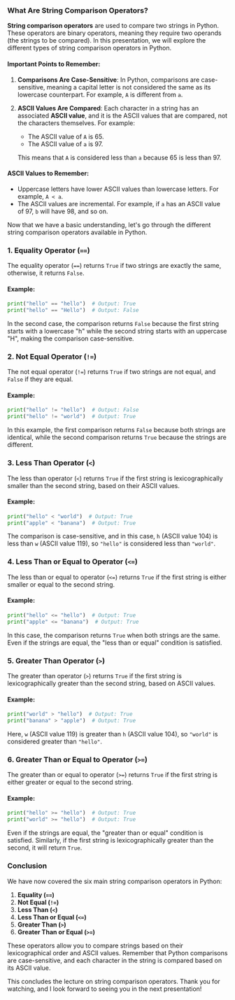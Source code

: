 ### What Are String Comparison Operators?

**String comparison operators** are used to compare two strings in Python. These operators are binary operators, meaning they require two operands (the strings to be compared). In this presentation, we will explore the different types of string comparison operators in Python.

#### Important Points to Remember:

1. **Comparisons Are Case-Sensitive**: In Python, comparisons are case-sensitive, meaning a capital letter is not considered the same as its lowercase counterpart. For example, `A` is different from `a`.
2. **ASCII Values Are Compared**: Each character in a string has an associated **ASCII value**, and it is the ASCII values that are compared, not the characters themselves. For example:

   * The ASCII value of `A` is 65.
   * The ASCII value of `a` is 97.

   This means that `A` is considered less than `a` because 65 is less than 97.

#### ASCII Values to Remember:

* Uppercase letters have lower ASCII values than lowercase letters. For example, `A < a`.
* The ASCII values are incremental. For example, if `a` has an ASCII value of 97, `b` will have 98, and so on.

Now that we have a basic understanding, let's go through the different string comparison operators available in Python.

### 1. Equality Operator (`==`)

The equality operator (`==`) returns `True` if two strings are exactly the same, otherwise, it returns `False`.

#### Example:

```python
print("hello" == "hello")  # Output: True
print("hello" == "Hello")  # Output: False
```

In the second case, the comparison returns `False` because the first string starts with a lowercase "h" while the second string starts with an uppercase "H", making the comparison case-sensitive.

### 2. Not Equal Operator (`!=`)

The not equal operator (`!=`) returns `True` if two strings are not equal, and `False` if they are equal.

#### Example:

```python
print("hello" != "hello")  # Output: False
print("hello" != "world")  # Output: True
```

In this example, the first comparison returns `False` because both strings are identical, while the second comparison returns `True` because the strings are different.

### 3. Less Than Operator (`<`)

The less than operator (`<`) returns `True` if the first string is lexicographically smaller than the second string, based on their ASCII values.

#### Example:

```python
print("hello" < "world")  # Output: True
print("apple" < "banana")  # Output: True
```

The comparison is case-sensitive, and in this case, `h` (ASCII value 104) is less than `w` (ASCII value 119), so `"hello"` is considered less than `"world"`.

### 4. Less Than or Equal to Operator (`<=`)

The less than or equal to operator (`<=`) returns `True` if the first string is either smaller or equal to the second string.

#### Example:

```python
print("hello" <= "hello")  # Output: True
print("apple" <= "banana")  # Output: True
```

In this case, the comparison returns `True` when both strings are the same. Even if the strings are equal, the "less than or equal" condition is satisfied.

### 5. Greater Than Operator (`>`)

The greater than operator (`>`) returns `True` if the first string is lexicographically greater than the second string, based on ASCII values.

#### Example:

```python
print("world" > "hello")  # Output: True
print("banana" > "apple")  # Output: True
```

Here, `w` (ASCII value 119) is greater than `h` (ASCII value 104), so `"world"` is considered greater than `"hello"`.

### 6. Greater Than or Equal to Operator (`>=`)

The greater than or equal to operator (`>=`) returns `True` if the first string is either greater or equal to the second string.

#### Example:

```python
print("hello" >= "hello")  # Output: True
print("world" >= "hello")  # Output: True
```

Even if the strings are equal, the "greater than or equal" condition is satisfied. Similarly, if the first string is lexicographically greater than the second, it will return `True`.

### Conclusion

We have now covered the six main string comparison operators in Python:

1. **Equality (`==`)**
2. **Not Equal (`!=`)**
3. **Less Than (`<`)**
4. **Less Than or Equal (`<=`)**
5. **Greater Than (`>`)**
6. **Greater Than or Equal (`>=`)**

These operators allow you to compare strings based on their lexicographical order and ASCII values. Remember that Python comparisons are case-sensitive, and each character in the string is compared based on its ASCII value.

This concludes the lecture on string comparison operators. Thank you for watching, and I look forward to seeing you in the next presentation!
